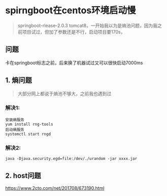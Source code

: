 # spirngboot在centos环境启动慢
> springboot-rlease-2.0.3 tomcat8，一开始我以为是熵池问题，因为我之前项目试过，但加了参数还是不行，启动项目要170s，

## 问题
卡在springboot标志之前，后来换了机器试过又可以很快启动7000ms

## 1. 熵问题
> 大部分网上都说于熵池不够大，之前我也遇到过

### 解决1:
```
安装熵服务
yum install rng-tools
启动熵服务
systemctl start rngd 
```
### 解决2:
```
java -Djava.security.egd=file:/dev/./urandom -jar xxxx.jar
```

## 2. host问题

https://www.2cto.com/net/201708/673190.html
